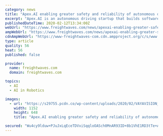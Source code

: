 ```yaml
---
category: news
title: "Apex.AI enabling greater safety and reliability of autonomous driving systems"
excerpt: "Apex.AI is an autonomous driving startup that builds software on the Robot Operating System (ROS), which is used for the development and deployment of highly safety-critical systems such as AVs, robots and aerospace applications. The startup recently unveiled its proprietary software, Apex.OS, which enables companies to bring safety to the ..."
publishedDateTime: 2020-02-12T13:34:00Z
webUrl: "https://www.freightwaves.com/news/apexai-enabling-greater-safety-and-reliability-of-autonomous-driving-systems"
ampWebUrl: "https://www.freightwaves.com/news/apexai-enabling-greater-safety-and-reliability-of-autonomous-driving-systems/amp"
cdnAmpWebUrl: "https://www-freightwaves-com.cdn.ampproject.org/c/s/www.freightwaves.com/news/apexai-enabling-greater-safety-and-reliability-of-autonomous-driving-systems/amp"
type: article
quality: 56
heat: 56
published: false

provider:
  name: freightwaves.com
  domain: freightwaves.com

topics:
  - AI
  - AI in Robotics

images:
  - url: "https://s29755.pcdn.co/wp-content/uploads/2020/02/VAYAVISION_1-1.jpg"
    width: 1152
    height: 648
    title: "Apex.AI enabling greater safety and reliability of autonomous driving systems"

secured: "Wu4cy9lduw+PJuJxLqEceTDVxiSqqloOASch0MnAR93ID+8b1VhE1RD3tTe+AheN7C4gapxP0sNUgLW1X5Grf4H+TYC/qj+/U2tB9aVl6HhAyMCpOPMvtP+DY0IxmjCttITOtxL4TcmFj/04ksnjnMb2VPDLbr7D5Grmp9zR16wzphCn+GKhR+W3r89/Zb7gPdZux70gMoGRWLzQCzk+BKjfwQ1RqIfnDDEGhCgE1uxfrWh0pT/7ZxI/xeOD5gbHIy3devcbFVenMQvGG3fHAvdXqAauDnOxlQbOTkVCkKv0/QvzgJmKDGdPb/NDrD6a;UtoRMDXQeVyweFZ41uqhVw=="
---
```


